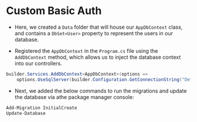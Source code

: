 # Custom Basic Auth 

- Here, we created a `Data` folder that will house our `AppDbContext` class, and contains a `DbSet<User>` property to represent the users in our database.

- Registered the `AppDbContext` in the `Program.cs` file using the `AddDbContext` method, which allows us to inject the database context into our controllers.
```C#
builder.Services.AddDbContext<AppDbContext>(options =>
    options.UseSqlServer(builder.Configuration.GetConnectionString("DefaultConnection")));
```

- Next, we added the below commands to run the migrations and update the database via athe package manager console:
```bash
Add-Migration InitialCreate
Update-Database
```